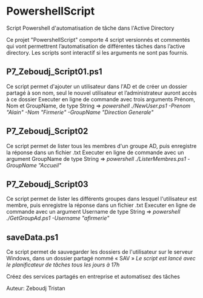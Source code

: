 # PowershellScript
Script Powershell d'automatisation de tâche dans l'Active Directory

Ce projet "PowershellScript" comporte 4 script versionnés et commentés qui vont permettrent l’automatisation de différentes tâches dans l’active directory.
Les scripts sont interactif si les arguments ne sont pas fournis.

## P7_Zeboudj_Script01.ps1

Ce script permet d'ajouter un utilisateur dans l'AD et de créer un dossier partagé à son nom, seul le nouvel utilisateur et l’administrateur auront accès à ce dossier
Executer en ligne de commande avec trois arguments Prénom,  Nom et GroupName, de type String => *powershell ./NewUser.ps1 -Prenom "Alain" -Nom "Firmerie" -GroupName "Direction Generale"*

## P7_Zeboudj_Script02

Ce script permet de lister tous les membres d'un groupe AD, puis enregistre la réponse dans un fichier .txt
Executer en ligne de commande avec un argument GroupName de type String => *powershell ./ListerMembres.ps1 -GroupName "Accueil"*

## P7_Zeboudj_Script03

Ce script permet de lister les différents groupes dans lesquel l'utilisateur est membre, puis enregistre la réponse dans un fichier .txt
Executer en ligne de commande avec un argument Username de type String => *powershell ./GetGroupAd.ps1 -Username "afirmerie"*

## saveData.ps1

Ce script permet de sauvegarder les dossiers de l'utilisateur sur le serveur Windows, dans un dossier partagé nommé « SAV »
*Le script est lancé avec le planificateur de tâches tous les jours à 17h*


Créez des services partagés en entreprise et automatisez des tâches

Auteur: Zeboudj Tristan
